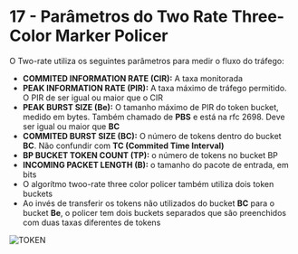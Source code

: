 # 17 - Parâmetros do Two Rate Three-Color Marker  Policer

O Two-rate utiliza os seguintes parâmetros para medir o fluxo do tráfego:
- **COMMITED INFORMATION RATE (CIR):** A taxa monitorada
- **PEAK INFORMATION RATE (PIR):** A taxa máximo de tráfego permitido. O PIR de ser igual ou maior que o CIR
- **PEAK BURST SIZE (Be):** O tamanho máximo de PIR do token bucket, medido em bytes. Também chamado de **PBS** e está na rfc 2698. Deve ser igual ou maior que **BC**
- **COMMITED BURST SIZE (BC):** O número de tokens dentro do bucket **BC**. Não confundir com **TC (Commited Time Interval)**
- **BP BUCKET TOKEN COUNT (TP):** o número de tokens no bucket BP
- **INCOMING PACKET LENGTH (B):** o tamanho do pacote de entrada, em bits
- O algorítmo twoo-rate three color policer também utiliza dois token buckets
- Ao invés de transferir os tokens não utilizados do bucket **BC** para o bucket **Be**, o policer tem dois buckets separados que são preenchidos com duas taxas diferentes de tokens

![TOKEN](Imagens/Twoo_rate_Three_color_marker_policer.png) <br></br>
